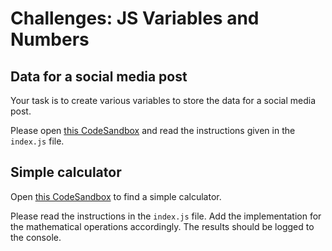 # Challenges: JS Variables and Numbers

## Data for a social media post

Your task is to create various variables to store the data for a social media post.

Please open
[this CodeSandbox](https://codesandbox.io/s/github/neuefische/web-exercises/sessions/js-variables-and-numbers/social-media-post?file=/js/index.js)
and read the instructions given in the `index.js` file.

## Simple calculator

Open
[this CodeSandbox](https://codesandbox.io/s/github/neuefische/web-exercises/sessions/js-variables-and-numbers/simple-calculator?file=/js/index.js)
to find a simple calculator.

Please read the instructions in the `index.js` file. Add the implementation for the mathematical
operations accordingly. The results should be logged to the console.
